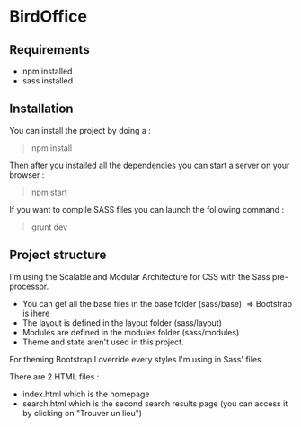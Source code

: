 # BirdOffice
## Requirements
- npm installed
- sass installed

## Installation
You can install the project by doing a :

> npm install

Then after you installed all the dependencies you can start a server on your browser :
> npm start

If you want to compile SASS files you can launch the following command : 
> grunt dev

## Project structure

I'm using the Scalable and Modular Architecture for CSS with the Sass pre-processor. 
- You can get all the base files in the base folder (sass/base). => Bootstrap is ihere
- The layout is defined in the layout folder (sass/layout)
- Modules are defined in the modules folder (sass/modules)
- Theme and state aren't used in this project.

For theming Bootstrap I override every styles I'm using in Sass' files.

There are 2 HTML files : 
- index.html which is the homepage
- search.html which is the second search results page (you can access it by clicking on "Trouver un lieu")
